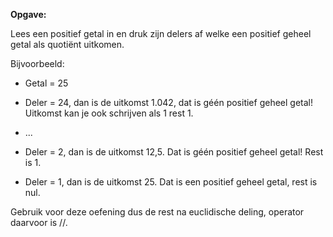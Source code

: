 **Opgave:**

Lees een positief getal in en druk zijn delers af welke een positief geheel getal als quotiënt uitkomen. 

Bijvoorbeeld: 

* Getal = 25

* Deler = 24, dan is de uitkomst 1.042, dat is géén positief geheel getal! Uitkomst kan je ook schrijven als 1 rest 1. 

* ... 

* Deler = 2, dan is de uitkomst 12,5. Dat is géén positief geheel getal! Rest is 1.

* Deler = 1, dan is de uitkomst 25. Dat is een positief geheel getal, rest is nul.


Gebruik voor deze oefening dus de rest na euclidische deling, operator daarvoor is //. 
